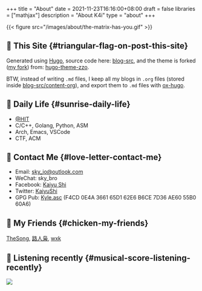 +++
title = "About"
date = 2021-11-23T16:16:00+08:00
draft = false
libraries = ["mathjax"]
description = "About K4i"
type = "about"
+++

{{< figure src="/images/about/the-matrix-has-you.gif" >}}


## :triangular_flag_on_post: This Site {#triangular-flag-on-post-this-site}

Generated using [Hugo](https://gohugo.io/), source code here: [blog-src](https://github.com/sky-bro/blog-src), and the theme is forked ([my fork](https://github.com/sky-bro/hugo-theme-zzo)) from: [hugo-theme-zzo](https://github.com/zzossig/hugo-theme-zzo).

BTW, instead of writing `.md` files, I keep all my blogs in `.org` files (stored inside [blog-src/content-org](https://github.com/sky-bro/blog-src/tree/master/content-org)), and export them to `.md` files with [ox-hugo](https://ox-hugo.scripter.co/).


## :sunrise: Daily Life {#sunrise-daily-life}

-   [@HIT](http://www.hit.edu.cn/)
-   C/C++, Golang, Python, ASM
-   Arch, Emacs, VSCode
-   CTF, ACM


## :love_letter: Contact Me {#love-letter-contact-me}

-   Email: [sky_io@outlook.com](mailto:sky_io@outlook.com)
-   WeChat: sky_bro
-   Facebook: [Kaiyu Shi](https://www.facebook.com/profile.php?id=100005027239118)
-   Twitter: [KaiyuShi](https://twitter.com/KaiyuShi)
-   GPG Pub: [Kyle.asc](/Kyle.asc) (F4CD 0E4A 3661 65D1 62E6  B6CE 7D36 AE60 55B0 60A6)


## :chicken: My Friends {#chicken-my-friends}

[TheSong](https://thesong96.github.io/), [路人枭](https://lurenxiao1998.github.io/), [wxk](https://pullp.github.io)


## :musical_score: Listening recently {#musical-score-listening-recently}

<a href="https://open.spotify.com/user/22sit26j5lamlvm3sgikxwuoq"> <img src="https://spotify-readme-ky13.vercel.app/api/spotify" /> </a>
